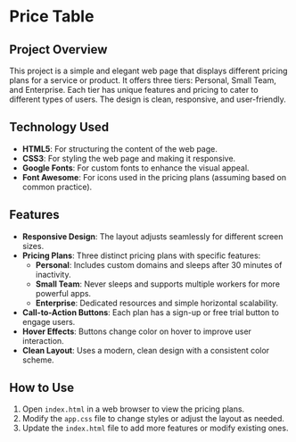 # Price Table

## Project Overview
This project is a simple and elegant web page that displays different pricing plans for a service or product. It offers three tiers: Personal, Small Team, and Enterprise. Each tier has unique features and pricing to cater to different types of users. The design is clean, responsive, and user-friendly.

## Technology Used
- **HTML5**: For structuring the content of the web page.
- **CSS3**: For styling the web page and making it responsive.
- **Google Fonts**: For custom fonts to enhance the visual appeal.
- **Font Awesome**: For icons used in the pricing plans (assuming based on common practice).

## Features
- **Responsive Design**: The layout adjusts seamlessly for different screen sizes.
- **Pricing Plans**: Three distinct pricing plans with specific features:
  - **Personal**: Includes custom domains and sleeps after 30 minutes of inactivity.
  - **Small Team**: Never sleeps and supports multiple workers for more powerful apps.
  - **Enterprise**: Dedicated resources and simple horizontal scalability.
- **Call-to-Action Buttons**: Each plan has a sign-up or free trial button to engage users.
- **Hover Effects**: Buttons change color on hover to improve user interaction.
- **Clean Layout**: Uses a modern, clean design with a consistent color scheme.

## How to Use
1. Open `index.html` in a web browser to view the pricing plans.
2. Modify the `app.css` file to change styles or adjust the layout as needed.
3. Update the `index.html` file to add more features or modify existing ones.
